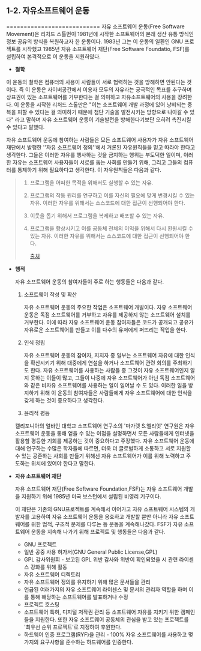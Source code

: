## 1-2. 자유소프트웨어 운동
===========================
자유 소프트웨어 운동(Free Software Movement)은 리처드 스톨먼이 1981년에 시작한 소프트웨어의 본래 생산 유통 방식인 정보 공유의 방식을 복원하고자 한 운동이다.  1983년 그는 이 운동의 일환인 GNU 프로젝트를 시작했고 1985년 자유 소프트웨어 재단(Free Software Foundatio, FSF)를 설립하여 본격적으로 이 운동을 지원하였다.



* **철학**

이 운동의 철학은 컴퓨터의 사용이 사람들이 서로 협력하는 것을 방해하면 안된다는 것이다. 즉 이 운동은 사이버공간에서 이용자 모두의 자유라는 궁극적인 목표를 추구하며 상표권이 있는 소프트웨어를 거부한다는 걸 의미하고 자유소프트웨어의 사용을 장려한다. 이 운동을 시작한 리처드 스톨만은 "이는 소프트웨어 개발 과정에 있어 낭비되는 중복을 피할 수 있다는 걸 의미하기 때문에 첨단 기술을 발전시키는 방향으로 나아갈 수 있다" 라고 말하며 자유 소프트웨어 운동이 기술발전을 방해한다기보단 오히려 촉진시킬 수 있다고 말했다.

자유 소프트웨어 운동에 참여하는 사람들은 모든 소프트웨어 사용자가 자유 소프트웨어 재단에서 발행한 ''자유 소프트웨어 정의''에서 거론된 자유원칙들을 믿고 따라야 한다고 생각한다. 그들은 이러한 자유를 행사하는 것을 금지하는 행위는 부도덕한 일이며, 이러한 자유는 소프트웨어 사용자들이 서로를 돕는 사회를 만들기 위해, 그리고 그들의 컴퓨터를 통제하기 위해 필요하다고 생각한다. 이 자유원칙들은 다음과 같다.



> 1. 프로그램을 어떠한 목적을 위해서도 실행할 수 있는 자유.
>
> 2. 프로그램의 작동 원리를 연구하고 이를 자신의 필요에 맞게 변경시킬 수 있는 자유. 이러한 자유를 위해서는 소스코드에 대한 접근이 선행되어야 한다.
>
> 3. 이웃을 돕기 위해서 프로그램을 복제하고 배포할 수 있는 자유.
>
> 4. 프로그램을 향상시키고 이를 공동체 전체의 이익을 위해서 다시 환원시킬 수 있는 자유. 이러한 자유를 위해서는 소스코드에 대한 접근이 선행되어야 한다.
>
>    [출처](https://www.gnu.org/philosophy/free-sw.html)

   



* **행적**

  자유 소프트웨어 운동의 참여자들이 주로 하는 행동들은 다음과 같다.

  1. 소프트웨어 작성 및 확산

     자유 소프트웨어 운동의 주요한 작업은 소프트웨어 개발이다. 자유 소프트웨어 운동은 독점 소프트웨어를 거부하고 자유를 제공하지 않는 소프트웨어 설치를 거부한다. 이에 따라 자유 소프트웨어 운동 참여자들은 코드가 공개되고 공유가 자유로운 소프트웨어를 만들고 이를 다수의 유저에게 퍼뜨리는 작업을 한다.

  2. 인식 정립

     자유 소프트웨어 운동의 참여자, 지지자 중 일부는 소프트웨어 자유에 대한 인식을 확산시키기 위해 대중에게 연설을 하거나 소프트웨어 관련 회의를 주최하기도 한다. 자유 소프트웨어를 사용하는 사람들 중 그것이 자유 소프트웨어인지 알지 못하는 이들이 많고, 그들이 나중에 자유 소프트웨어가 아닌 독점 소프트웨어와 같은 비자유 소프트웨어를 사용하는 일이 일어날 수 도 있다. 이러한 일을 방지하기 위해 이 운동의 참여자들은 사람들에게 자유 소프트웨어에 대한 인식을 갖게 하는 것이 중요하다고 생각한다.

  3.  윤리적 평등

     캘리포니아의 얼바인 대학교 소프트웨어 연구소의 '마가렛 S.엘리엇' 연구원은 자유 소프트웨어 운동을 통해 얻을 수 있는 이점을 설명하면서 모든 사람들에게 인터넷을 활용할 평등한 기회를 제공하는 것이 중요하다고 주장했다.  자유 소프트웨어 운동에 대해 연구하는 수많은 학자들에 따르면, 더욱 더 글로벌하게 소통하고 서로 지원할 수 있는 공존하는 사회를 만들기 위해선 자유 소프트웨어가 이를 위해 노력하고 주도하는 위치에 있어야 한다고 말한다.





* **자유 소프트웨어 재단**

  자유 소프트웨어 재단(Free Software Foundation,FSF)는 자유 소프트웨어 개발을 지원하기 위해 1985년 미국 보스턴에서 설립된 비영리 기구이다. 

  이 재단은 기존의 GNU프로젝트를 계속해서 이어가고 자유 소프트웨어 시스템의 개발자를 고용하여 자유 소프트웨어 운동을 옹호하고 개발할 뿐만 아니라 자유 소프트웨어를 위한 법적, 구조적 문제를 다루는 등 운동을 계속해나갔다. FSF가 자유 소프트웨어 운동을 지속해 나가기 위해 프로젝트 및 행동들은 다음과 같다. 

  * GNU 프로젝트
  * 일반 공중 사용 허가서(GNU General Public License,GPL)
  * GPL 감사위원회 - 보고된 GPL 위반 감사와 위반이 확인되었을 시 관련 라이센스 강화를 위해 활동
  * 자유 소프트웨어 디렉토리
  * 자유 소프트웨어 정의를 유지하기 위해 많은 문서들을 관리
  * 언급된 여러가지의 자유 소프트웨어 라이센스 및 문서의 관리자 역할을 하며 이를 통해 해당하는 소프트웨어를 발표하거나 수정
  * 프로젝트 호스팅
  * 소프트웨어 특허, 디지털 저작권 관리 등 소프트웨어 자유를 지키기 위한 캠페인들을 지원한다. 또한 자유 소프트웨어 공동체의 관심을 받고 있는 프로젝트를 '최우선 순위 프로젝트'로 지정하여 후원한다.
  * 하드웨어 인증 프로그램(RYF)을 관리 - 100% 자유 소프트웨어를 사용하고 몇가지의 요구사항을 준수하는 하드웨어를 인증한다.
